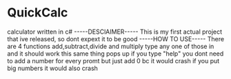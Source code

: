 # QuickCalc
calculator written in c#
-----DESClAIMER-----
This is my first actual project that ive released, so dont expext it to be good
-----HOW TO USE-----
There are 4 functions add,subtract,divide and multiply 
type any one of those in and it should work
this same thing pops up if you type "help"
you dont need to add a number for every promt but just add 0 bc it would crash 
if you put big numbers it would also crash
